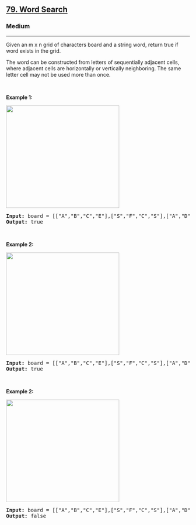 <h2><a href="https://leetcode.com/problems/word-search/">79. Word Search</a></h2><h3>Medium</h3><hr><div><p>Given an m x n grid of characters board and a string word, return true if word exists in the grid.

The word can be constructed from letters of sequentially adjacent cells, where adjacent cells are horizontally or vertically neighboring. The same letter cell may not be used more than once.</p>
<br>
<p><strong>Example 1:</strong></p>
<img alt="" src="https://assets.leetcode.com/uploads/2020/11/04/word2.jpg" style="width: 310px; height: 280px;">
<pre><strong>Input:</strong> board = [["A","B","C","E"],["S","F","C","S"],["A","D","E","E"]], word = "ABCCED"
<strong>Output:</strong> true
</pre>
<br>
<p><strong>Example 2:</strong></p>
<img alt="" src="https://assets.leetcode.com/uploads/2020/11/04/word-1.jpg" style="width: 310px; height: 280px;">
<pre><strong>Input:</strong> board = [["A","B","C","E"],["S","F","C","S"],["A","D","E","E"]], word = "SEE"
<strong>Output:</strong> true
</pre>
<br>
<p><strong>Example 2:</strong></p>
<img alt="" src="https://assets.leetcode.com/uploads/2020/10/15/word3.jpg" style="width: 310px; height: 280px;">
<pre><strong>Input:</strong> board = [["A","B","C","E"],["S","F","C","S"],["A","D","E","E"]], word = "ABCB"
<strong>Output:</strong> false